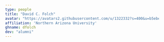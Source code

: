 ```yaml
---
type: people
title: "David C. Folch"
avatar: "https://avatars2.githubusercontent.com/u/1322332?s=400&u=b5ebe118a666ac438d919ac9ac37a66a5c0ee022&v=4"
affiliation: 'Northern Arizona University'
ghname: dfolch
dev: "alumni"
---
```


